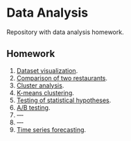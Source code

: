 # Data Analysis
Repository with data analysis homework.

## Homework
1. [Dataset visualization](./src/tasks/task1).
2. [Comparison of two restaurants](./src/tasks/task2).
3. [Cluster analysis](./src/tasks/task3).
4. [K-means clustering](./src/tasks/task3).
5. [Testing of statistical hypotheses](./src/tasks/task5).
6. [A/B testing](./src/tasks/task6).
7. &#8209;&#8209;&#8209;
8. &#8209;&#8209;&#8209;
9. [Time series forecasting](./src/tasks/task9).
